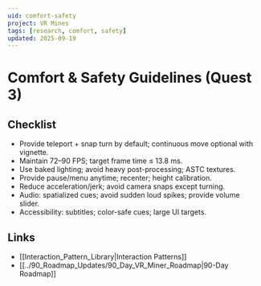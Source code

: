 ```yaml
---
uid: comfort-safety
project: VR Mines
tags: [research, comfort, safety]
updated: 2025-09-19
---
```


# Comfort & Safety Guidelines (Quest 3)

## Checklist
- Provide teleport + snap turn by default; continuous move optional with vignette.
- Maintain 72–90 FPS; target frame time ≤ 13.8 ms.
- Use baked lighting; avoid heavy post-processing; ASTC textures.
- Provide pause/menu anytime; recenter; height calibration.
- Reduce acceleration/jerk; avoid camera snaps except turning.
- Audio: spatialized cues; avoid sudden loud spikes; provide volume slider.
- Accessibility: subtitles; color-safe cues; large UI targets.

## Links
- [[Interaction_Pattern_Library|Interaction Patterns]]
- [[../90_Roadmap_Updates/90_Day_VR_Miner_Roadmap|90-Day Roadmap]]

